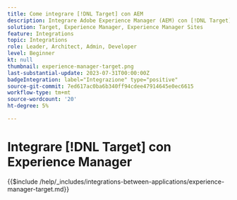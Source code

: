 ```yaml
---
title: Come integrare [!DNL Target] con AEM
description: Integrare Adobe Experience Manager (AEM) con [!DNL Target] per offrire esperienze personalizzate.
solution: Target, Experience Manager, Experience Manager Sites
feature: Integrations
topic: Integrations
role: Leader, Architect, Admin, Developer
level: Beginner
kt: null
thumbnail: experience-manager-target.png
last-substantial-update: 2023-07-31T00:00:00Z
badgeIntegration: label="Integrazione" type="positive"
source-git-commit: 7ed617ac0ba6b340ff94cdee47914645e0ec6615
workflow-type: tm+mt
source-wordcount: '20'
ht-degree: 5%

---
```



# Integrare [!DNL Target] con Experience Manager

{{$include /help/_includes/integrations-between-applications/experience-manager-target.md}}
